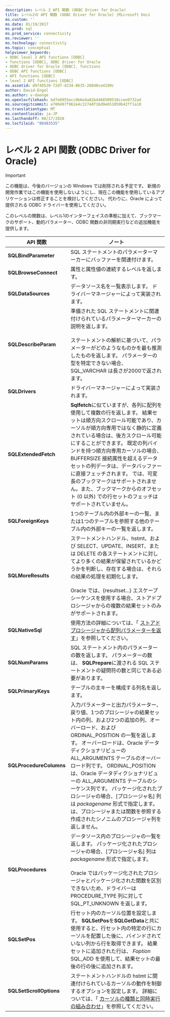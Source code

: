 ```yaml
---
description: レベル 2 API 関数 (ODBC Driver for Oracle)
title: レベル2の API 関数 (ODBC Driver for Oracle) |Microsoft Docs
ms.custom: ''
ms.date: 01/19/2017
ms.prod: sql
ms.prod_service: connectivity
ms.reviewer: ''
ms.technology: connectivity
ms.topic: conceptual
helpviewer_keywords:
- ODBC level 2 API functions [ODBC]
- functions [ODBC], ODBC driver for Oracle
- ODBC driver for Oracle [ODBC], functions
- ODBC API functions [ODBC]
- API functions [ODBC]
- level 2 API functions [ODBC]
ms.assetid: d9f49520-72d7-4234-8635-260d0ce4199c
author: David-Engel
ms.author: v-daenge
ms.openlocfilehash: bd7e8955ecc0b6e4a82b4468509518ccee9732ad
ms.sourcegitcommit: e700497f962e4c2274df16d9e651059b42ff1a10
ms.translationtype: MT
ms.contentlocale: ja-JP
ms.lasthandoff: 08/17/2020
ms.locfileid: "88483535"
---
```

# <a name="level-2-api-functions-odbc-driver-for-oracle"></a>レベル 2 API 関数 (ODBC Driver for Oracle)
> [!IMPORTANT]  
>  この機能は、今後のバージョンの Windows では削除される予定です。 新規の開発作業ではこの機能を使用しないようにし、現在この機能を使用しているアプリケーションは修正することを検討してください。 代わりに、Oracle によって提供される ODBC ドライバーを使用してください。  
  
 このレベルの関数は、レベル1のインターフェイスの準拠に加えて、ブックマークのサポート、動的パラメーター、ODBC 関数の非同期実行などの追加機能を提供します。  
  
|API 関数|ノート|  
|------------------|-----------|  
|**SQLBindParameter**|SQL ステートメントのパラメーターマーカーにバッファーを関連付けます。|  
|**SQLBrowseConnect**|属性と属性値の連続するレベルを返します。|  
|**SQLDataSources**|データソース名を一覧表示します。 ドライバーマネージャーによって実装されます。|  
|**SQLDescribeParam**|準備された SQL ステートメントに関連付けられているパラメーターマーカーの説明を返します。<br /><br /> ステートメントの解析に基づいて、パラメーターがどのようなものかを最も推測したものを返します。 パラメーターの型を特定できない場合、SQL_VARCHAR は長さが2000で返されます。|  
|**SQLDrivers**|ドライバーマネージャーによって実装されます。|  
|**SQLExtendedFetch**|**Sqlfetch**に似ていますが、各列に配列を使用して複数の行を返します。 結果セットは順方向スクロール可能であり、カーソルが順方向専用ではなく静的に定義されている場合は、後方スクロール可能にすることができます。 既定の列バインドを持つ順方向専用カーソルの場合、BUFFERSIZE 接続属性を超えるデータセットの列データは、データバッファーに直接フェッチされます。 では、可変長のブックマークはサポートされません。また、ブックマークからのオフセット (0 以外) での行セットのフェッチはサポートされていません。|  
|**SQLForeignKeys**|1つのテーブル内の外部キーの一覧、または1つのテーブルを参照する他のテーブル内の外部キーの一覧を返します。|  
|**SQLMoreResults**|ステートメントハンドル、hstmt、および SELECT、UPDATE、INSERT、または DELETE の各ステートメントに対してより多くの結果が保留されているかどうかを判断し、存在する場合は、それらの結果の処理を初期化します。<br /><br /> Oracle では、{resultset...} エスケープシーケンスを使用する場合、ストアドプロシージャからの複数の結果セットのみがサポートされます。|  
|**SQLNativeSql**|使用方法の詳細については、「 [ストアドプロシージャから配列パラメーターを返す](../../odbc/microsoft/returning-array-parameters-from-stored-procedures.md)」を参照してください。|  
|**SQLNumParams**|SQL ステートメント内のパラメーターの数を返します。 パラメーターの数は、 **SQLPrepare**に渡される SQL ステートメントの疑問符の数と同じである必要があります。|  
|**SQLPrimaryKeys**|テーブルの主キーを構成する列名を返します。|  
|**SQLProcedureColumns**|入力パラメーターと出力パラメーター、戻り値、1つのプロシージャの結果セット内の列、および2つの追加の列、オーバーロード、および ORDINAL_POSITION の一覧を返します。 オーバーロードは、Oracle データディクショナリビューの ALL_ARGUMENTS テーブルのオーバーロード列です。 ORDINAL_POSITION は、Oracle データディクショナリビューの ALL_ARGUMENTS テーブルのシーケンス列です。 パッケージ化されたプロシージャの場合、[プロシージャ名] 列は *packagename* 形式で指定します。 は、プロシージャまたは関数を参照する作成されたシノニムのプロシージャ列を返しません。|  
|**SQLProcedures**|データソース内のプロシージャの一覧を返します。 パッケージ化されたプロシージャの場合、[プロシージャ名] 列は *packagename* 形式で指定します。<br /><br /> Oracle ではパッケージ化されたプロシージャとパッケージ化された関数を区別できないため、ドライバーは PROCEDURE_TYPE 列に対して SQL_PT_UNKNOWN を返します。|  
|**SQLSetPos**|行セット内のカーソル位置を設定します。 **SQLSetPos**を**SQLGetData**と共に使用すると、行セット内の特定の行にカーソルを配置した後に、バインドされていない列から行を取得できます。 結果セットに追加された行は、 *Foption* SQL_ADD を使用して、結果セットの最後の行の後に追加されます。|  
|**SQLSetScrollOptions**|ステートメントハンドルの hstmt に関連付けられているカーソルの動作を制御するオプションを設定します。 詳細については、「 [カーソルの種類と同時実行の組み合わせ](../../odbc/microsoft/cursor-type-and-concurrency-combinations.md)」を参照してください。|
